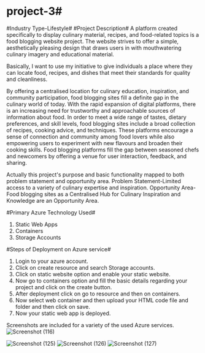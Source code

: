 # project-3#
#Industry Type-Lifestyle#
#Project Description#
A platform created specifically to display culinary material, recipes, and food-related topics is a food blogging website project. The website strives to offer a simple, aesthetically pleasing design that draws users in with mouthwatering culinary imagery and educational material.

Basically, I want to use my initiative to give individuals a place where they can locate food, recipes, and dishes that meet their standards for quality and cleanliness.

By offering a centralised location for culinary education, inspiration, and community participation, food blogging sites fill a definite gap in the culinary world of today. With the rapid expansion of digital platforms, there is an increasing need for trustworthy and approachable sources of information about food. In order to meet a wide range of tastes, dietary preferences, and skill levels, food blogging sites include a broad collection of recipes, cooking advice, and techniques. These platforms encourage a sense of connection and community among food lovers while also empowering users to experiment with new flavours and broaden their cooking skills. Food blogging platforms fill the gap between seasoned chefs and newcomers by offering a venue for user interaction, feedback, and sharing.

Actually this project's purpose and basic functionality mapped to both problem statement and opportunity area.
Problem Statement-Limited access to a variety of culinary expertise and inspiration.
Opportunity Area-Food blogging sites as a Centralised Hub for Culinary Inspiration and Knowledge are an Opportunity Area. 

#Primary Azure Technology Used#
1) Static Web Apps
2) Containers
3) Storage Accounts

#Steps of Deployment on Azure service#
1) Login to your azure account.
2) Click on create resource and search Storage accounts.
3) Click on static website option and enable your static website.
4) Now go to containers option and fill the basic details regarding your project and click on the create button.
5) After deployment click on go to resource and then on containers.
6) Now select web container and then upload your HTML code file and folder and then click on save.
7) Now your static web app is deployed.


Screenshots are included for a variety of the used Azure services. ![Screenshot (116)](https://github.com/Viveksy007/project-3/assets/131756783/67416016-a427-497e-bae7-7f5d60956bce)

![Screenshot (125)](https://github.com/Viveksy007/project-3/assets/131756783/454979de-0faa-408f-990a-452869eca2c3)
![Screenshot (126)](https://github.com/Viveksy007/project-3/assets/131756783/75ab2bba-6ee3-4cfb-8916-0b1517001ec4)
![Screenshot (127)](https://github.com/Viveksy007/project-3/assets/131756783/9afabe2a-0850-4431-815f-5875ee8ca4db)
